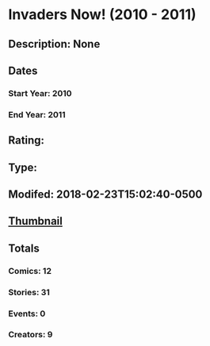# Invaders Now! (2010 - 2011)
## Description: None
## Dates
### Start Year: 2010
### End Year: 2011
## Rating: 
## Type: 
## Modifed: 2018-02-23T15:02:40-0500
## [Thumbnail](http://i.annihil.us/u/prod/marvel/i/mg/c/70/5a907348aeebd.jpg)
## Totals
### Comics: 12
### Stories: 31
### Events: 0
### Creators: 9
## Timeline
### Previous Series: 
#### [Link]()
### Next Series: 
#### [Link]()
## Modified: 2018-02-23T15:02:40-0500